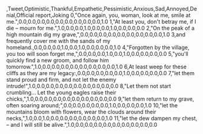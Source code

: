 ,Tweet,Optimistic,Thankful,Empathetic,Pessimistic,Anxious,Sad,Annoyed,Denial,Official report,Joking
0,"Once again, you, woman, look at me, smile at me.",0.0,0.0,0.0,0.0,0.0,0.0,0.0,0.0,0.0,1.0
1,"At least you, don't betray me, if I die – mourn for me.",1.0,0.0,0.0,1.0,0.0,0.0,1.0,0.0,0.0,0.0
2,"On the peak of a high mountain dig my grave,",0.0,0.0,0.0,0.0,0.0,0.0,0.0,0.0,0.0,1.0
3,and frequently cover me with the sands of my homeland.,0.0,0.0,0.0,1.0,0.0,1.0,0.0,0.0,0.0,1.0
4,"Forgotten by the village, you too will soon forget me,",0.0,0.0,0.0,1.0,0.0,1.0,0.0,0.0,0.0,0.0
5,"you'll quickly find a new groom, and follow him tomorrow.",1.0,0.0,0.0,0.0,0.0,0.0,0.0,0.0,0.0,1.0
6,At least weep for these cliffs as they are my legacy:,0.0,0.0,0.0,0.0,0.0,1.0,0.0,0.0,0.0,0.0
7,"let them stand proud and firm, and not let the enemy intrude!",1.0,0.0,0.0,0.0,0.0,0.0,0.0,0.0,0.0,0.0
8,"Let them not start crumbling… Let the young eagles raise their chicks,",1.0,0.0,0.0,0.0,0.0,0.0,0.0,0.0,0.0,0.0
9,"let them return to my grave, often soaring around;",0.0,0.0,0.0,0.0,0.0,1.0,0.0,0.0,0.0,1.0
10,"let the mountains bloom with flowers, wear the clouds around their necks,",1.0,0.0,1.0,0.0,0.0,0.0,0.0,0.0,0.0,1.0
11,"let the dew dampen my chest, – and I will still be alive.",1.0,0.0,0.0,0.0,0.0,0.0,0.0,0.0,0.0,0.0
